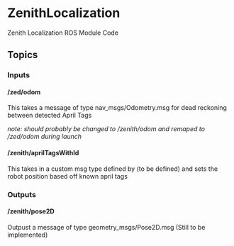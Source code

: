 # ZenithLocalization
Zenith Localization ROS Module Code

## Topics

### Inputs

#### /zed/odom
This takes a message of type nav_msgs/Odometry.msg for dead reckoning between detected April Tags

*note: should probably be changed to /zenith/odom and remaped to /zed/odom during launch*

#### /zenith/aprilTagsWithId
This takes in a custom msg type defined by (to be defined) and sets the robot position based off known april tags

### Outputs

#### /zenith/pose2D
Outpust a message of type geometry_msgs/Pose2D.msg (Still to be implemented)


